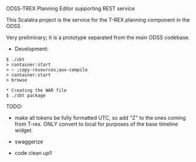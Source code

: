 ODSS-TREX Planning Editor supporting REST service

This Scalatra project is the service for the T-REX planning component in the ODSS

Very preliminary; it is a prototype separated from the main ODSS codebase.

* Development:
```
$ ./sbt
> container:start
> ~ ;copy-resources;aux-compile
> container:start
> browse
```
```
* Creating the WAR file
$ ./sbt package
```

TODO:

- make all tokens be fully formatted UTC, so add "Z" to the ones coming
  from T-rex. ONLY convert to local for purposes of the base timeline widget.
- swaggerize

- code clean up!!
